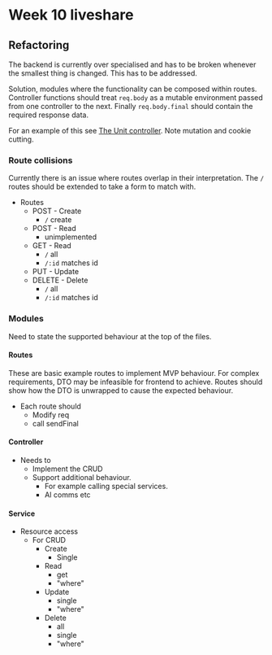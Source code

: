 # Week 10 liveshare

## Refactoring
The backend is currently over specialised and has to be broken whenever the smallest thing is changed. This has to be addressed.

Solution, modules where the functionality can be composed within routes. Controller functions should treat `req.body` as a mutable environment passed from one controller to the next. Finally `req.body.final` should contain the required response data.

For an example of this see [The Unit controller](../../backend/src/modules/Unit/Unit.controller.ts). Note mutation and cookie cutting. 

### Route collisions
Currently there is an issue where routes overlap in their interpretation. The `/` routes should be extended to take a form to match with.

- Routes
  - POST    - Create
    - `/`       create
  - POST    - Read
    - unimplemented
  - GET     - Read
    - `/`       all
    - `/:id`    matches id
  - PUT     - Update
  - DELETE  - Delete
    - `/`       all
    - `/:id`    matches id

### Modules
Need to state the supported behaviour at the top of the files.

#### Routes
These are basic example routes to implement MVP behaviour. For complex requirements, DTO may be infeasible for frontend to achieve. Routes should show how the DTO is unwrapped to cause the expected behaviour.

- Each route should
  - Modify req
  - call sendFinal

#### Controller
- Needs to
  - Implement the CRUD
  - Support additional behaviour.
    - For example calling special services.
    - AI comms etc

#### Service
- Resource access
  - For CRUD
    - Create
      - Single
    - Read
      - get
      - "where"
    - Update
      - single
      - "where"
    - Delete
      - all
      - single
      - "where"